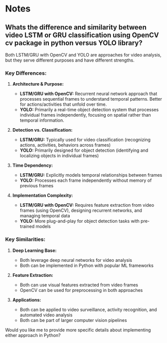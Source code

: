 # Notes



## Whats the difference and similarity between video LSTM or GRU classification using OpenCV cv package in python versus YOLO library?

Both LSTM/GRU with OpenCV and YOLO are approaches for video analysis, but they serve different purposes and have different strengths.

### Key Differences:

1. **Architecture & Purpose:**
   - **LSTM/GRU with OpenCV:** Recurrent neural network approach that processes sequential frames to understand temporal patterns. Better for actions/activities that unfold over time.
   - **YOLO:** Primarily a real-time object detection system that processes individual frames independently, focusing on spatial rather than temporal information.

2. **Detection vs. Classification:**
   - **LSTM/GRU:** Typically used for video classification (recognizing actions, activities, behaviors across frames)
   - **YOLO:** Primarily designed for object detection (identifying and localizing objects in individual frames)

3. **Time Dependency:**
   - **LSTM/GRU:** Explicitly models temporal relationships between frames
   - **YOLO:** Processes each frame independently without memory of previous frames

4. **Implementation Complexity:**
   - **LSTM/GRU with OpenCV:** Requires feature extraction from video frames (using OpenCV), designing recurrent networks, and managing temporal data
   - **YOLO:** More plug-and-play for object detection tasks with pre-trained models

### Key Similarities:

1. **Deep Learning Base:**
   - Both leverage deep neural networks for video analysis
   - Both can be implemented in Python with popular ML frameworks

2. **Feature Extraction:**
   - Both can use visual features extracted from video frames
   - OpenCV can be used for preprocessing in both approaches

3. **Applications:**
   - Both can be applied to video surveillance, activity recognition, and automated video analysis
   - Both can be part of larger computer vision pipelines

Would you like me to provide more specific details about implementing either approach in Python?